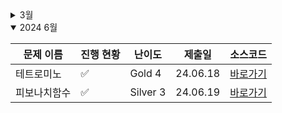 <details>
<summary>3월</summary>

| 문제 이름     | 진행 현황            | 난이도    | 제출일      | 소스코드                            |
|-----------| -------------------- |--------|----------|---------------------------------|
| 가장 긴 펠린드롬 | :white_check_mark: | Lv.3   | 24.03.18 | [바로가기](2024_03/POG가장긴팰린드롬.java) |
| 올바른 괄호    | :white_check_mark:   | Lv.2   | 24.03.18 | [바로가기](2024_03/POG올바른괄호.java)   |
| 멀리 뛰기     | :white_check_mark:   | Lv.2   | 24.03.25 | [바로가기](2024_03/POG_멀리뛰기.java)   |
| 최솟값 만들기   | :white_check_mark:   | Lv.2   | 24.03.26 | [바로가기](2024_03/POG최솟값만들기.java)  |
| 피보나치수     | :white_check_mark:   | Lv.2   | 24.03.30 | [바로가기](2024_03/POG_피보나치수.java)  |
| 테트로미노     | :white_check_mark:   | Gold 4 | 24.06.18 | [바로가기](2024_06/BOJ_테트로미노.java)  |

</details>


<details open>
<summary>2024 6월</summary>

| 문제 이름  | 진행 현황            | 난이도      | 제출일      | 소스코드                                |
|--------| -------------------- |----------|----------|-------------------------------------|
| 테트로미노  | :white_check_mark:   | Gold 4   | 24.06.18 | [바로가기](2024_06/BOJ_테트로미노.java)      |
| 피보나치함수 | :white_check_mark:   | Silver 3 | 24.06.19 | [바로가기](2024_06/BOJ1003_피보나치함수.java) |


</details>
<!-- :white_large_square: :white_check_mark: -->
